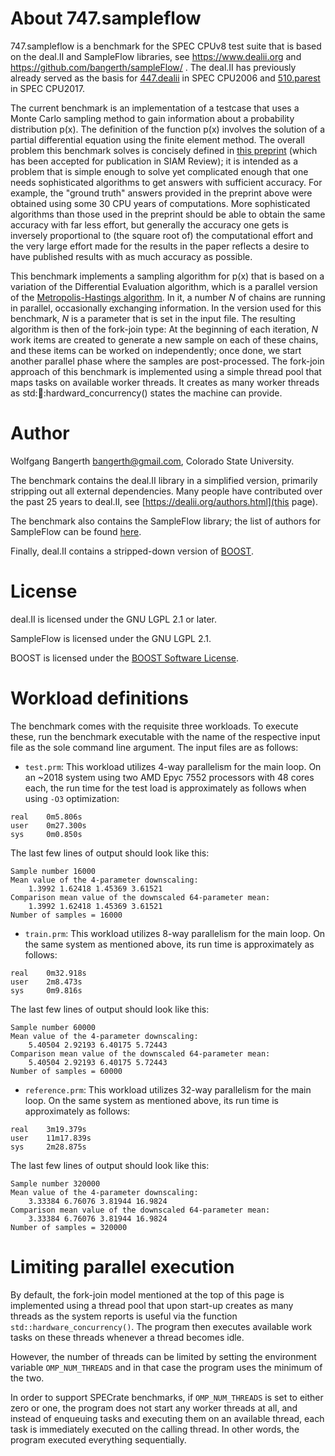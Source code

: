 # About 747.sampleflow

747.sampleflow is a benchmark for the SPEC CPUv8 test suite that is
based on the deal.II and SampleFlow libraries, see
https://www.dealii.org and https://github.com/bangerth/sampleFlow/
. The deal.II has previously already served as the basis for
[447.dealii](https://www.spec.org/cpu2006/Docs/447.dealII.html) in
SPEC CPU2006 and
[510.parest](https://www.spec.org/cpu2017/Docs/benchmarks/510.parest_r.html)
in SPEC CPU2017.

The current benchmark is an implementation of a testcase that uses a
Monte Carlo sampling method to gain information about a probability
distribution p(x). The definition of the function p(x) involves the
solution of a partial differential equation using the finite element
method. The overall problem this benchmark solves is concisely defined
in [this preprint](https://arxiv.org/abs/2102.07263) (which has been
accepted for publication in SIAM Review); it is intended as a problem
that is simple enough to solve yet complicated enough that one needs
sophisticated algorithms to get answers with sufficient accuracy. For
example, the "ground truth" answers provided in the preprint above
were obtained using some 30 CPU years of computations. More
sophisticated algorithms than those used in the preprint should be
able to obtain the same accuracy with far less effort, but generally
the accuracy one gets is inversely proportional to (the square root
of) the computational effort and the very large effort made for the
results in the paper reflects a desire to have published results with
as much accuracy as possible.

This benchmark implements a sampling algorithm for p(x) that is based
on a variation of the Differential Evaluation algorithm, which is a
parallel version of the [Metropolis-Hastings
algorithm](https://en.wikipedia.org/wiki/Metropolis%E2%80%93Hastings_algorithm).
In it, a number _N_ of chains are running in parallel, occasionally
exchanging information. In the version used for this benchmark, _N_ is
a parameter that is set in the input file. The resulting algorithm is
then of the fork-join type: At the beginning of each iteration, _N_
work items are created to generate a new sample on each of these
chains, and these items can be worked on independently; once done, we
start another parallel phase where the samples are post-processed. The
fork-join approach of this benchmark is implemented using a simple
thread pool that maps tasks on available worker threads. It creates as
many worker threads as std::thread::hardward_concurrency() states the
machine can provide.


# Author

Wolfgang Bangerth <bangerth@gmail.com>, Colorado State University.

The benchmark contains the deal.II library in a simplified version,
primarily stripping out all external dependencies. Many people have
contributed over the past 25 years to deal.II, see
[https://dealii.org/authors.html](this page).

The benchmark also contains the SampleFlow library; the list of
authors for SampleFlow can be found
[here](https://github.com/bangerth/SampleFlow/graphs/contributors).

Finally, deal.II contains a stripped-down version of
[BOOST](https://www.boost.org/).


# License

deal.II is licensed under the GNU LGPL 2.1 or later.

SampleFlow is licensed under the GNU LGPL 2.1.

BOOST is licensed under the [BOOST Software
License](https://www.boost.org/users/license.html).


# Workload definitions

The benchmark comes with the requisite three workloads. To execute
these, run the benchmark executable with the name of the respective
input file as the sole command line argument. The input files are as follows:

- `test.prm`: This workload utilizes 4-way parallelism for the main loop. On an ~2018 system using two AMD Epyc 7552 processors with 48 cores each, the run time for the test load is approximately as follows when using `-O3` optimization:
```
real    0m5.806s
user    0m27.300s
sys     0m0.850s
```
The last few lines of output should look like this:
```
Sample number 16000
Mean value of the 4-parameter downscaling:
    1.3992 1.62418 1.45369 3.61521 
Comparison mean value of the downscaled 64-parameter mean:
    1.3992 1.62418 1.45369 3.61521 
Number of samples = 16000
```

- `train.prm`: This workload utilizes 8-way parallelism for the main loop. On the same system as mentioned above, its run time is approximately as follows:
```
real    0m32.918s
user    2m8.473s
sys     0m9.816s
```
The last few lines of output should look like this:
```
Sample number 60000
Mean value of the 4-parameter downscaling:
    5.40504 2.92193 6.40175 5.72443 
Comparison mean value of the downscaled 64-parameter mean:
    5.40504 2.92193 6.40175 5.72443 
Number of samples = 60000
```

- `reference.prm`: This workload utilizes 32-way parallelism for the main loop. On the same system as mentioned above, its run time is approximately as follows:
```
real    3m19.379s
user    11m17.839s
sys     2m28.875s
```
The last few lines of output should look like this:
```
Sample number 320000
Mean value of the 4-parameter downscaling:
    3.33384 6.76076 3.81944 16.9824 
Comparison mean value of the downscaled 64-parameter mean:
    3.33384 6.76076 3.81944 16.9824 
Number of samples = 320000
```


# Limiting parallel execution

By default, the fork-join model mentioned at the top of this page is
implemented using a thread pool that upon start-up creates as many
threads as the system reports is useful via the function
`std::hardware_concurrency()`. The program then executes available
work tasks on these threads whenever a thread becomes idle.

However, the number of threads can be limited by setting the
environment variable `OMP_NUM_THREADS` and in that case the program
uses the minimum of the two.

In order to support SPECrate benchmarks, if `OMP_NUM_THREADS` is set
to either zero or one, the program does not start any worker threads
at all, and instead of enqueuing tasks and executing them on an
available thread, each task is immediately executed on the calling
thread. In other words, the program executed everything sequentially.
